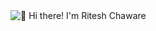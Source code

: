<img src="https://raw.githubusercontent.com/riteshchaware/riteshchaware/master/intro.gif" alt="👋 Hi there! I'm Ritesh Chaware" title="👋 Hi there! I'm Ritesh Chaware"/>

<!--
**riteshchaware/riteshchaware** is a ✨ _special_ ✨ repository because its `README.md` (this file) appears on your GitHub profile.

Here are some ideas to get you started:

- 🔭 I’m currently working on ...
- 🌱 I’m currently learning ...
- 👯 I’m looking to collaborate on ...
- 🤔 I’m looking for help with ...
- 💬 Ask me about ...
- 📫 How to reach me: ...
- 😄 Pronouns: ...
- ⚡ Fun fact: ...
-->
